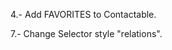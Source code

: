 <!-- 1.- Accomodate the "plus" button in the contacts list (home.html). -->

<!-- 2.- Change relation to be a list of options in "Create new contact" view. -->

<!-- 3.- Fix positions of data in Contact Detail. -->

4.- Add FAVORITES to Contactable.

<!-- 5.- Check on hover features. -->

<!-- 6.- Change labels for placeholders. -->

7.- Change Selector style "relations".
